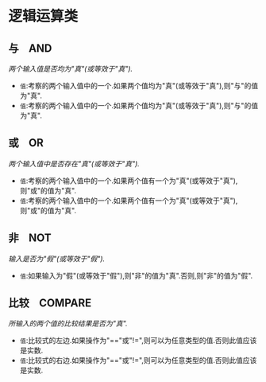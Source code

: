 # 逻辑运算类



## 与    AND

_两个输入值是否均为"真"(或等效于"真")._

- `值`:考察的两个输入值中的一个.如果两个值均为"真"(或等效于"真"),则"与"的值为"真".
- `值`:考察的两个输入值中的一个.如果两个值均为"真"(或等效于"真"),则"与"的值为"真".



## 或    OR

_两个输入值中是否存在"真"(或等效于"真")._

- `值`:考察的两个输入值中的一个.如果两个值有一个为"真"(或等效于"真"),则"或"的值为"真".
- `值`:考察的两个输入值中的一个.如果两个值有一个为"真"(或等效于"真"),则"或"的值为"真".



## 非    NOT

_输入是否为"假"(或等效于"假")._

- `值`:如果输入为"假"(或等效于"假"),则"非"的值为"真".否则,则"非"的值为"假".



## 比较    COMPARE

_所输入的两个值的比较结果是否为"真"._

- `值`:比较式的左边.如果操作为"=="或"!=",则可以为任意类型的值.否则此值应该是实数.
- `值`:比较式的右边.如果操作为"=="或"!=",则可以为任意类型的值.否则此值应该是实数.
